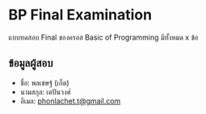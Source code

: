# BP Final Examination

แบบทดสอบ Final ของครอส Basic of Programming มีทั้งหมด x ข้อ

## ข้อมูลผู้สอบ

- ชื่อ: พลเชษฐ์ (เก็ต)
- นามสกุล: เตปันวงศ์
- อีเมล: phonlachet.t@gmail.com
